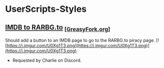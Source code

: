 # UserScripts-Styles
## [IMDB to RARBG.to](imdb-to-rarbg.to.user.js) <sub>[[GreasyFork.org](https://greasyfork.org/en/scripts/388948-imdb-to-rarbg-to)]</sub>
Should add a button to an IMDB page to go to the RARBG.to piracy page.
[![https://i.imgur.com/U0Xg1T3.png](https://i.imgur.com/U0Xg1T3.png)](https://i.imgur.com/U0Xg1T3.png)
- Requested by Charlie on Discord.